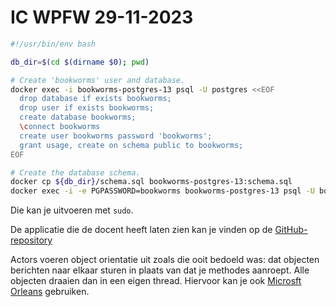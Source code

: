 # IC WPFW 29-11-2023
```bash
#!/usr/bin/env bash

db_dir=$(cd $(dirname $0); pwd)

# Create 'bookworms' user and database.
docker exec -i bookworms-postgres-13 psql -U postgres <<EOF
  drop database if exists bookworms;
  drop user if exists bookworms;
  create database bookworms;
  \connect bookworms
  create user bookworms password 'bookworms';
  grant usage, create on schema public to bookworms;
EOF

# Create the database schema.
docker cp ${db_dir}/schema.sql bookworms-postgres-13:schema.sql
docker exec -i -e PGPASSWORD=bookworms bookworms-postgres-13 psql -U bookworms -a -f schema.sql
```

Die kan je uitvoeren met `sudo`.

De applicatie die de docent heeft laten zien kan je vinden op de [GitHub-repository](https://github.com/iurisman/bookworms)

Actors voeren object orientatie uit zoals die ooit bedoeld was: dat objecten berichten naar elkaar sturen in plaats van dat je methodes aanroept. Alle objecten draaien dan in een eigen thread. Hiervoor kan je ook [Microsft Orleans](https://learn.microsoft.com/en-us/dotnet/orleans/overview#the-actor-model) gebruiken.
